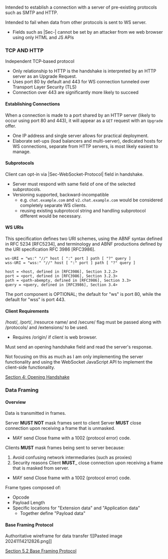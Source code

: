 Intended to establish a connection with a server of pre-existing protocols such as SMTP and HTTP.

Intended to fail when data from other protocols is sent to WS server.
- Fields such as |Sec-| cannot be set by an attacker from we web browser using only HTML and JS APIs
### TCP AND HTTP

Independent TCP-based protocol
- Only relationship to HTTP is the handshake is interpreted by an HTTP server as an Upgrade Request.
- Uses port 80 by default and 443 for WS connection tunneled over Transport Layer Security (TLS)
- Connection over 443 are significantly more likely to succeed

#### Establishing Connections

When a connection is made to a port shared by an HTTP server (likely to occur using port 80 and 443), it will appear as a `GET` request with an `Upgrade` offer.
- One IP address and single server allows for practical deployment.
- Elaborate set-ups (load balancers and multi-server), dedicated hosts for WS connections, separate from HTTP servers, is most likely easiest to manage.

#### Subprotocols

Client can opt-in via |Sec-WebSocket-Protocol| field in handshake.
- Server must respond with same field of one of the selected subprotocols.
- Versioning supported, backward-incompatible
	- e.g. `chat.example.com` and `v2.chat.example.com` would be considered completely separate WS clients.
	- reusing existing subprotocol string and handling subprotocol different would be necessary.

#### WS URIs

This specification defines two URI schemes, using the ABNF syntax defined in RFC 5234 [RFC5234], and terminology and ABNF productions defined by the URI specification RFC 3986 [RFC3986].

    ws-URI = "ws:" "//" host [ ":" port ] path [ "?" query ]
    wss-URI = "wss:" "//" host [ ":" port ] path [ "?" query ]

    host = <host, defined in [RFC3986], Section 3.2.2>
    port = <port, defined in [RFC3986], Section 3.2.3>
    path = <path-abempty, defined in [RFC3986], Section 3.3>
    query = <query, defined in [RFC3986], Section 3.4>

The port component is OPTIONAL; the default for "ws" is port 80, while the default for "wss" is port 443.

#### Client Requirements

/host/, /port/, /resource name/ and /secure/ flag must be passed along with /protocols/ and /extensions/ to be used.
- Requires /origin/ if client is web browser.

Must send an opening handshake field and read the server's response.

Not focusing on this as much as I am only implementing the server functionality and using the WebSocket JavaScript API to implement the client-side functionality.

[Section 4: Opening Handshake](https://www.rfc-editor.org/rfc/rfc6455#section-1.5)

### Data Framing
#### Overview

Data is transmitted in frames. 

Server __MUST NOT__ mask frames sent to client
Server __MUST__ close connection upon receiving a frame that is unmasked.
- MAY send Close frame with a 1002 (protocol error) code.

Clients __MUST__ mask frames being sent to server because:
1. Avoid confusing network intermediaries (such as proxies)
2. Security reasons
Client __MUST___ close connection upon receiving a frame that is masked from server.
- MAY send Close frame with a 1002 (protocol error) code.

Frame types composed of:
- Opcode
- Payload Length
- Specific locations for "Extension data" and "Application data"
	- Together define "Payload data"

#### Base Framing Protocol

Authoritative wireframe for data transfer
![[Pasted image 20241114212826.png]]

[Section 5.2 Base Framing Protocol](https://www.rfc-editor.org/rfc/rfc6455#section-4.2.2)

